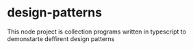 # design-patterns
This node project is collection programs written in typescript to demonstarte deffirent design patterns
